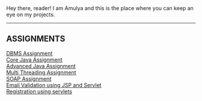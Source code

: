 <html>
  <head>
    <link rel="stylesheet" href="https://www.w3schools.com/w3css/4/w3.css">
    
    
   
  </head>
  <body>
  Hey there, reader! I am Amulya and this is the place where you can keep an eye on my projects.
  <hr>
    <div class="w3-container"> 
  <h2>ASSIGNMENTS</h2>
  <p><a href="https://github.com/amulya-pokala1/DBMS-Assignment">DBMS Assignment</a><br>
  <a href="https://github.com/amulya-pokala1/Telephone-Implementation-Core-Java-">Core Java Assignment</a><br>
  <a href="https://github.com/amulya-pokala1/License-Parser-Advanced-Java-">Advanced Java Assignment</a><br>
  <a href="https://github.com/amulya-pokala1/MultiThreading-Assignment">Multi Threading Assignment</a><br>
  <a href="https://github.com/amulya-pokala1/SOAP-WebService">SOAP Assignment</a><br>
  <a href="https://github.com/amulya-pokala1/Email-Validation-JSP-and-Servlet-">Email Validation using JSP and Servlet</a><br>
  <a href="https://github.com/amulya-pokala1/Registration-Servlet">Registration using servlets</a><br>
  
  
</div>
  


</body>
</html>
  
  
